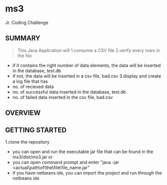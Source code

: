 # ms3

Jr. Coding Challenge


## SUMMARY
>This Java Application will
1.consume a CSV file 
2.verify every rows in the file 
  - if it contains the right number of data elements, the data will be inserted in the database, test.db 
  - if not, the data will be inserted in a csv file, bad.csv 
3.display and create a log file that has 
  - no. of recieved data 
  - no. of successful data inserted in the database, test.db 
  - no. of failed data inserted in the csv file, bad.csv
  
## OVERVIEW

## GETTING STARTED
1.clone the repository
  - you can open and run the executable jar file that can be found in the ms3/dist/ms3.jar or
  - you can open command prompt and enter "java -jar <actual\path\of\the\file\file_name.jar"
  - if you have netbeans ide, you can import the project and run through the netbeans ide
